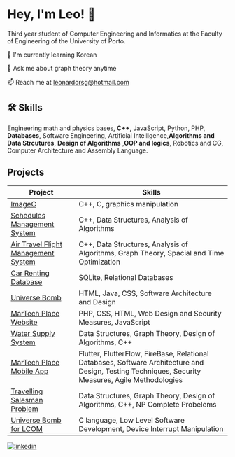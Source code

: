 # Hey, I'm Leo! 👋



Third year student of Computer Engineering and Informatics at the Faculty of Engineering of the University of Porto. 





🧠 I'm currently learning Korean

💬 Ask me about graph theory anytime

📫 Reach me at leonardorsg@hotmail.com 




## 🛠 Skills
Engineering math and physics bases, **C++**, JavaScript, Python, PHP, **Databases**, Software Engineering, Artificial
Intelligence,**Algorithms and Data Strcutures**, **Design of Algorithms** ,**OOP and logics**, Robotics and CG, Computer Architecture and Assembly Language.


## Projects

| Project               | Skills                                            | 
| ----------------- |  ---------------------------------------------------------------- |
| [ImageC](https://github.com/leonardorsg/ImageC/tree/main)       | C++, C, graphics manipulation |
| [Schedules Management System](https://github.com/peucastro/aed_project)        | C++, Data Structures, Analysis of Algorithms |
| [Air Travel Flight Management System](https://github.com/marcelmedeiros1/aed_project2)       | C++, Data Structures, Analysis of Algorithms, Graph Theory, Spacial and Time Optimization |
| [Car Renting Database](https://github.com/goncalosousa4/1proj_BDAD_2324)       | SQLite, Relational Databases|
| [Universe Bomb](https://github.com/FEUP-LDTS-2023/Project-Bomberman)       | HTML, Java, CSS, Software Architecture and Design|
| [MarTech Place Website](https://github.com/FEUP-LTW-2024/ltw-project-2024-ltw16g04)       | PHP, CSS, HTML, Web Design and Security Measures, JavaScript|
| [Water Supply System](https://github.com/AntonioAbilio/Proj-DA-2324)       | Data Structures, Graph Theory, Design of Algorithms, C++|
| [MarTech Place Mobile App](https://github.com/FEUP-LEIC-ES-2023-24/2LEIC13T1)       | Flutter, FlutterFlow, FireBase, Relational Databases, Software Architecture and Design, Testing Techniques, Security Measures, Agile Methodologies|
| [Travelling Salesman Problem](https://github.com/vanessa-sbq/DA-TSP-Proj2/tree/main)       | Data Structures, Graph Theory, Design of Algorithms, C++, NP Complete Probelems|
| [Universe Bomb for LCOM](https://github.com/leonardorsg/UniverseBombLCOM)       | C language, Low Level Software Development, Device Interrupt Manipulation |








[![linkedin](https://img.shields.io/badge/linkedin-0A66C2?style=for-the-badge&logo=linkedin&logoColor=white)](https://www.linkedin.com/in/leonardo-garcia-90549914b/)
